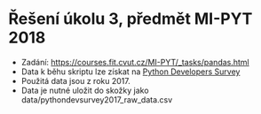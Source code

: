 # Řešení úkolu 3, předmět MI-PYT 2018

* Zadání: https://courses.fit.cvut.cz/MI-PYT/_tasks/pandas.html
* Data k běhu skriptu lze získat na [Python Developers Survey](https://www.jetbrains.com/research/python-developers-survey-2017/#raw-data)
* Použitá data jsou z roku 2017. 
* Data je nutné uložit do skožky jako data/pythondevsurvey2017_raw_data.csv